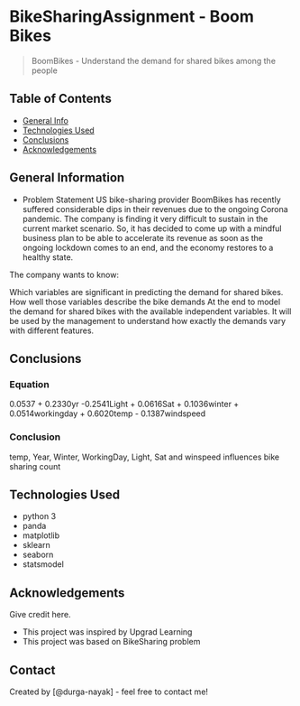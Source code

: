 # BikeSharingAssignment - Boom Bikes
> BoomBikes - Understand the demand for shared bikes among the people 


## Table of Contents
* [General Info](#general-information)
* [Technologies Used](#technologies-used)
* [Conclusions](#conclusions)
* [Acknowledgements](#acknowledgements)

<!-- You can include any other section that is pertinent to your problem -->

## General Information
- Problem Statement
US bike-sharing provider BoomBikes has recently suffered considerable dips in their revenues due to the ongoing Corona pandemic. The company is finding it very difficult to sustain in the current market scenario. So, it has decided to come up with a mindful business plan to be able to accelerate its revenue as soon as the ongoing lockdown comes to an end, and the economy restores to a healthy state.

The company wants to know:

Which variables are significant in predicting the demand for shared bikes.
How well those variables describe the bike demands
At the end to model the demand for shared bikes with the available independent variables. It will be used by the management to understand how exactly the demands vary with different features.


<!-- You don't have to answer all the questions - just the ones relevant to your project. -->

## Conclusions
### Equation
0.0537 + 0.2330yr -0.2541Light + 0.0616Sat + 0.1036winter + 0.0514workingday + 0.6020temp - 0.1387windspeed
### Conclusion
temp, Year, Winter, WorkingDay, Light, Sat and winspeed influences bike sharing count

<!-- You don't have to answer all the questions - just the ones relevant to your project. -->


## Technologies Used
- python 3
- panda
- matplotlib
- sklearn
- seaborn
- statsmodel

<!-- As the libraries versions keep on changing, it is recommended to mention the version of library used in this project -->

## Acknowledgements
Give credit here.
- This project was inspired by Upgrad Learning
- This project was based on BikeSharing problem


## Contact
Created by [@durga-nayak] - feel free to contact me!


<!-- Optional -->
<!-- ## License -->
<!-- This project is open source and available under the [... License](). -->

<!-- You don't have to include all sections - just the one's relevant to your project -->
